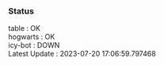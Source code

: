 ### Status


table : OK  
hogwarts : OK  
icy-bot : DOWN  
Latest Update : 2023-07-20 17:06:59.797468

